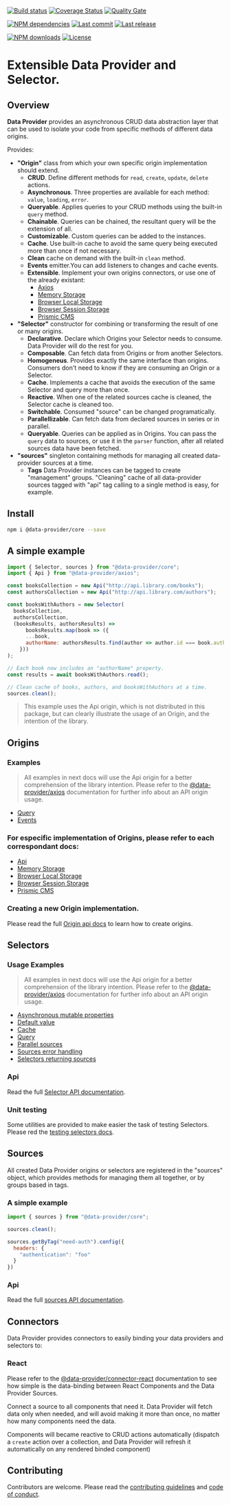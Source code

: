 [![Build status][travisci-image]][travisci-url] [![Coverage Status][coveralls-image]][coveralls-url] [![Quality Gate][quality-gate-image]][quality-gate-url]

[![NPM dependencies][npm-dependencies-image]][npm-dependencies-url] [![Last commit][last-commit-image]][last-commit-url] [![Last release][release-image]][release-url] 

[![NPM downloads][npm-downloads-image]][npm-downloads-url] [![License][license-image]][license-url]

# Extensible Data Provider and Selector.

## Overview

__Data Provider__ provides an asynchronous CRUD data abstraction layer that can be used to isolate your code from specific methods of different data origins.

Provides:

* __"Origin"__ class from which your own specific origin implementation should extend.
  * __CRUD__. Define different methods for `read`, `create`, `update`, `delete` actions.
  * __Asynchronous__. Three properties are available for each method: `value`, `loading`, `error`.
  * __Queryable__. Applies queries to your CRUD methods using the built-in `query` method.
  * __Chainable__. Queries can be chained, the resultant query will be the extension of all.
  * __Customizable__. Custom queries can be added to the instances.
  * __Cache__. Use built-in cache to avoid the same query being executed more than once if not necessary.
  * __Clean__ cache on demand with the built-in `clean` method.
  * __Events__ emitter.You can add listeners to changes and cache events.
  * __Extensible__. Implement your own origins connectors, or use one of the already existant:
    * [Axios][data-provider-axios-url]
    * [Memory Storage][data-provider-memory-url]
    * [Browser Local Storage][data-provider-browser-storage-url]
    * [Browser Session Storage][data-provider-browser-storage-url]
    * [Prismic CMS][data-provider-prismic-url]
* __"Selector"__ constructor for combining or transforming the result of one or many origins.
  * __Declarative__. Declare which Origins your Selector needs to consume. Data Provider will do the rest for you.
  * __Composable__. Can fetch data from Origins or from another Selectors.
  * __Homogeneus__. Provides exactly the same interface than origins. Consumers don't need to know if they are consuming an Origin or a Selector.
  * __Cache__. Implements a cache that avoids the execution of the same Selector and query more than once.
  * __Reactive__. When one of the related sources cache is cleaned, the Selector cache is cleaned too.
  * __Switchable__. Consumed "source" can be changed programatically.
  * __Parallellizable__. Can fetch data from declared sources in series or in parallel.
  * __Queryable__. Queries can be applied as in Origins. You can pass the `query` data to sources, or use it in the `parser` function, after all related sources data have been fetched.
* __"sources"__ singleton containing methods for managing all created data-provider sources at a time.
	* __Tags__ Data Provider instances can be tagged to create "management" groups. "Cleaning" cache of all data-provider sources tagged with "api" tag calling to a single method is easy, for example.

## Install

```bash
npm i @data-provider/core --save
```

## A simple example

```js
import { Selector, sources } from "@data-provider/core";
import { Api } from "@data-provider/axios";

const booksCollection = new Api("http://api.library.com/books");
const authorsCollection = new Api("http://api.library.com/authors");

const booksWithAuthors = new Selector(
  booksCollection,
  authorsCollection,
  (booksResults, authorsResults) =>
      booksResults.map(book => ({
      ...book,
      authorName: authorsResults.find(author => author.id === book.author)
    }))
);

// Each book now includes an "authorName" property.
const results = await booksWithAuthors.read();

// Clean cache of books, authors, and booksWithAuthors at a time.
sources.clean();
```

> This example uses the Api origin, which is not distributed in this package, but can clearly illustrate the usage of an Origin, and the intention of the library.

## Origins

### Examples

> All examples in next docs will use the Api origin for a better comprehension of the library intention. Please refer to the [@data-provider/axios][data-provider-axios-url] documentation for further info about an API origin usage.

* [Query](docs/origin/query.md)
* [Events](docs/origin/events.md)

### For especific implementation of Origins, please refer to each correspondant docs:

* [Api][data-provider-axios-url]
* [Memory Storage][data-provider-memory-url]
* [Browser Local Storage][data-provider-browser-storage-url]
* [Browser Session Storage][data-provider-browser-storage-url]
* [Prismic CMS][data-provider-prismic-url]

### Creating a new Origin implementation.

Please read the full [Origin api docs](docs/origin/api.md) to learn how to create origins.

## Selectors

### Usage Examples

> All examples in next docs will use the Api origin for a better comprehension of the library intention. Please refer to the [@data-provider/axios][data-provider-axios-url] documentation for further info about an API origin usage.

* [Asynchronous mutable properties](docs/selector/asynchronous-mutable-properties.md)
* [Default value](docs/selector/default-value.md)
* [Cache](docs/selector/cache.md)
* [Query](docs/selector/query.md)
* [Parallel sources](docs/selector/parallel-sources.md)
* [Sources error handling](docs/selector/sources-error-handling.md)
* [Selectors returning sources](docs/selector/selectors-returning-sources.md)

### Api

Read the full [Selector API documentation](docs/selector/api.md).

### Unit testing

Some utilities are provided to make easier the task of testing Selectors. Please red the [testing selectors docs](docs/selector/testing.md).

## Sources

All created Data Provider origins or selectors are registered in the "sources" object, which provides methods for managing them all together, or by groups based in tags.

### A simple example

```js
import { sources } from "@data-provider/core";

sources.clean();

sources.getByTag("need-auth").config({
  headers: {
    "authentication": "foo"
  }
})
```

### Api

Read the full [sources API documentation](docs/sources/api.md).

## Connectors

Data Provider provides connectors to easily binding your data providers and selectors to:

### React

Please refer to the [@data-provider/connector-react][data-provider-connector-react-url] documentation to see how simple is the data-binding between React Components and the Data Provider Sources.

Connect a source to all components that need it. Data Provider will fetch data only when needed, and will avoid making it more than once, no matter how many components need the data.

Components will became reactive to CRUD actions automatically (dispatch a `create` action over a collection, and Data Provider will refresh it automatically on any rendered binded component)

## Contributing

Contributors are welcome.
Please read the [contributing guidelines](.github/CONTRIBUTING.md) and [code of conduct](.github/CODE_OF_CONDUCT.md).

[data-provider-axios-url]: https://github.com/data-provider/axios
[data-provider-memory-url]: https://github.com/data-provider/memory
[data-provider-browser-storage-url]: https://github.com/data-provider/browser-storage
[data-provider-prismic-url]: https://github.com/data-provider/prismic
[data-provider-connector-react-url]: https://github.com/data-provider/connector-react

[coveralls-image]: https://coveralls.io/repos/github/data-provider/core/badge.svg
[coveralls-url]: https://coveralls.io/github/data-provider/core
[travisci-image]: https://travis-ci.com/data-provider/core.svg?branch=master
[travisci-url]: https://travis-ci.com/data-provider/core
[last-commit-image]: https://img.shields.io/github/last-commit/data-provider/core.svg
[last-commit-url]: https://github.com/data-provider/core/commits
[license-image]: https://img.shields.io/npm/l/@data-provider/core.svg
[license-url]: https://github.com/data-provider/core/blob/master/LICENSE
[npm-downloads-image]: https://img.shields.io/npm/dm/@data-provider/core.svg
[npm-downloads-url]: https://www.npmjs.com/package/@data-provider/core
[npm-dependencies-image]: https://img.shields.io/david/data-provider/core.svg
[npm-dependencies-url]: https://david-dm.org/data-provider/core
[quality-gate-image]: https://sonarcloud.io/api/project_badges/measure?project=data-provider-core&metric=alert_status
[quality-gate-url]: https://sonarcloud.io/dashboard?id=data-provider-core
[release-image]: https://img.shields.io/github/release-date/data-provider/core.svg
[release-url]: https://github.com/data-provider/core/releases
